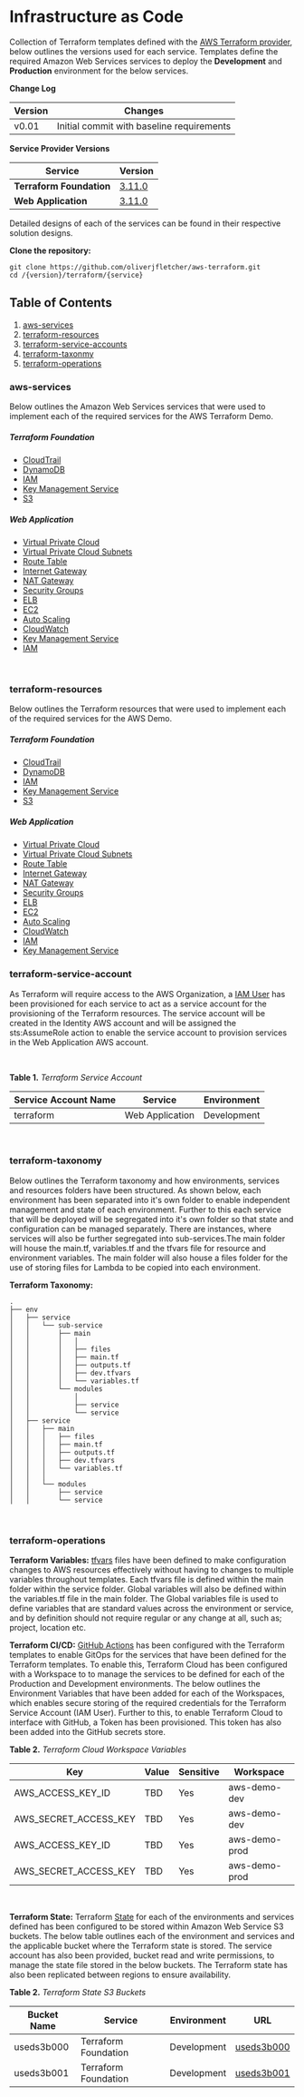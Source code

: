 # Infrastructure as Code

Collection of Terraform templates defined with the [AWS Terraform provider](https://github.com/terraform-providers/terraform-provider-aws), below outlines the versions used for each service. Templates define the required Amazon Web Services services to deploy the **Development** and **Production** environment for the below services. 

**Change Log**

|**Version**                 |**Changes**              |
|------------------------|----------------------------------------------------------------------------|
|v0.01           |Initial commit with baseline requirements |


**Service Provider Versions**

|**Service**                 |**Version**              |
|------------------------|----------------------------------------------------------------------------|
|**Terraform Foundation**           |[3.11.0](https://github.com/terraform-providers/terraform-provider-aws/releases/tag/v3.11.0)   |
|**Web Application**           |[3.11.0](https://github.com/terraform-providers/terraform-provider-aws/releases/tag/v3.11.0)   |


Detailed designs of each of the services can be found in their respective solution designs.

**Clone the repository:**

```
git clone https://github.com/oliverjfletcher/aws-terraform.git
cd /{version}/terraform/{service}
```

## Table of Contents

1. [aws-services](#aws-services)
1. [terraform-resources](#terraform-resources)
1. [terraform-service-accounts](#terraform-service-accounts)
1. [terraform-taxonmy](#terraform-taxonomy)
1. [terraform-operations](#terraform-operations)

### aws-services

Below outlines the Amazon Web Services services that were used to implement each of the required services for the AWS Terraform Demo.

##### Terraform Foundation

- [CloudTrail](https://docs.aws.amazon.com/cloudtrail/index.html)
- [DynamoDB](https://docs.aws.amazon.com/amazondynamodb/latest/developerguide/Introduction.html)
- [IAM](https://docs.aws.amazon.com/IAM/latest/UserGuide/introduction.html)
- [Key Management Service](https://docs.aws.amazon.com/kms/latest/developerguide/overview.html)
- [S3](https://docs.aws.amazon.com/AmazonS3/latest/dev/Welcome.html)

##### Web Application

- [Virtual Private Cloud](https://docs.aws.amazon.com/vpc/index.html)
- [Virtual Private Cloud Subnets](https://docs.aws.amazon.com/vpc/latest/userguide/VPC_Subnets.html)
- [Route Table](https://docs.aws.amazon.com/vpc/latest/userguide/VPC_Route_Tables.html)
- [Internet Gateway](https://docs.aws.amazon.com/vpc/latest/userguide/VPC_Internet_Gateway.html)
- [NAT Gateway](https://docs.aws.amazon.com/vpc/latest/userguide/vpc-nat-gateway.html)
- [Security Groups](https://docs.aws.amazon.com/vpc/latest/userguide/VPC_SecurityGroups.html)
- [ELB](https://docs.aws.amazon.com/elasticloadbalancing/latest/application/introduction.html)
- [EC2](https://docs.aws.amazon.com/ec2/index.html)
- [Auto Scaling](https://docs.aws.amazon.com/autoscaling/ec2/userguide/what-is-amazon-ec2-auto-scaling.html)
- [CloudWatch](https://aws.amazon.com/cloudwatch/getting-started/)
- [Key Management Service](https://docs.aws.amazon.com/kms/latest/developerguide/overview.html)
- [IAM](https://docs.aws.amazon.com/IAM/latest/UserGuide/introduction.html)

<br>

### terraform-resources

Below outlines the Terraform resources that were used to implement each of the required services for the AWS Demo.

##### Terraform Foundation

- [CloudTrail](https://registry.terraform.io/providers/hashicorp/aws/latest/docs/resources/cloudtrail)
- [DynamoDB](https://registry.terraform.io/providers/hashicorp/aws/latest/docs/resources/dynamodb_table)
- [IAM](https://registry.terraform.io/providers/hashicorp/aws/latest/docs/resources/iam_role)
- [Key Management Service](https://registry.terraform.io/providers/hashicorp/aws/latest/docs/resources/kms_key)
- [S3](https://registry.terraform.io/providers/hashicorp/aws/latest/docs/resources/s3_bucket)

##### Web Application

- [Virtual Private Cloud](https://registry.terraform.io/providers/hashicorp/aws/latest/docs/resources/vpc)
- [Virtual Private Cloud Subnets](https://registry.terraform.io/providers/hashicorp/aws/latest/docs/resources/subnet)
- [Route Table](https://registry.terraform.io/providers/hashicorp/aws/latest/docs/resources/route_table)
- [Internet Gateway](https://registry.terraform.io/providers/hashicorp/aws/latest/docs/resources/internet_gateway)
- [NAT Gateway](https://registry.terraform.io/providers/hashicorp/aws/latest/docs/resources/nat_gateway)
- [Security Groups](https://registry.terraform.io/providers/hashicorp/aws/latest/docs/resources/security_group)
- [ELB](https://registry.terraform.io/providers/hashicorp/aws/latest/docs/resources/elb)
- [EC2](https://registry.terraform.io/providers/hashicorp/aws/latest/docs/resources/instance)
- [Auto Scaling](https://registry.terraform.io/providers/hashicorp/aws/latest/docs/resources/autoscaling_group)
- [CloudWatch](https://registry.terraform.io/providers/hashicorp/aws/latest/docs/resources/cloudwatch_log_group)
- [IAM](https://registry.terraform.io/providers/hashicorp/aws/latest/docs/resources/iam_role)
- [Key Management Service](https://registry.terraform.io/providers/hashicorp/aws/latest/docs/resources/kms_key)

### terraform-service-account

As Terraform will require access to the AWS Organization, a [IAM User](https://cloud.google.com/iam/docs/service-accounts) has been provisioned for each service to act as a service account for the provisioning of the Terraform resources. The service account will be created in the Identity AWS account and will be assigned the sts:AssumeRole action to enable the service account to provision services in the Web Application AWS account. 

<br>

**Table 1.** *Terraform Service Account*

|**Service Account Name** |**Service**          |**Environment**        |
|-------------------------|---------------------|-----------------------|
|terraform                |Web Application      |Development            |

<br>

### terraform-taxonomy

Below outlines the Terraform taxonomy and how environments, services and resources folders have been structured. As shown below, each environment has been separated into it's own folder to enable independent management and state of each environment. Further to this each service that will be deployed will be segregated into it's own folder so that state and configuration can be managed separately. There are instances, where services will also be further segregated into sub-services.The main folder will house the main.tf, variables.tf and the tfvars file for resource and environment variables. The main folder will also house a files folder for the use of storing files for Lambda to be copied into each environment.

**Terraform Taxonomy:**
```
.    
├── env
│   ├── service
│   │   └── sub-service
│   │       ├── main
│   │       │   │
│   │       │   ├── files
│   │       │   ├── main.tf
│   │       │   ├── outputs.tf
│   │       │   ├── dev.tfvars
│   │       │   └── variables.tf
│   │       └── modules
│   │           │
│   │           ├── service
│   │           └── service
│   ├── service
│   │   ├── main
│   │   │   ├── files
│   │   │   ├── main.tf
│   │   │   ├── outputs.tf
│   │   │   ├── dev.tfvars
│   │   │   └── variables.tf
│   │   │
│   │   └── modules
│   │       ├── service
│   │       └── service
```
<br>

### terraform-operations

**Terraform Variables:** [tfvars](https://www.terraform.io/docs/configuration/variables.html#variable-definitions-tfvars-files) files have been defined to make configuration changes to AWS resources effectively without having to changes to multiple variables throughout templates. Each tfvars file is defined within the main folder within the service folder. Global variables will also be defined within the variables.tf file in the main folder. The Global variables file is used to define variables that are standard values across the environment or service, and by definition should not require regular or any change at all, such as; project, location etc.

**Terraform CI/CD:** [GitHub Actions](https://learn.hashicorp.com/tutorials/terraform/github-actions?in=terraform/automation) has been configured with the Terraform templates to enable GitOps for the services that have been defined for the Terraform templates. To enable this, Terraform Cloud has been configured with a Workspace to to manage the services to be defined for each of the Production and Development environments. The below outlines the Environment Variables that have been added for each of the Workspaces, which enables secure storing of the required credentials for the Terraform Service Account (IAM User). Further to this, to enable Terraform Cloud to interface with GitHub, a Token has been provisioned. This token has also been added into the GitHub secrets store.

**Table 2.** *Terraform Cloud Workspace Variables*

|**Key**          |**Value**    |**Sensitive**     |**Workspace**     |
|-----------------|------------ |------------------|------------------|            
|AWS_ACCESS_KEY_ID|TBD          |Yes               |aws-demo-dev      |
|AWS_SECRET_ACCESS_KEY| TBD     |Yes               |aws-demo-dev      |
|AWS_ACCESS_KEY_ID|TBD          |Yes               |aws-demo-prod     |
|AWS_SECRET_ACCESS_KEY| TBD     |Yes               |aws-demo-prod     |

<br>

**Terraform State:** Terraform [State](https://www.terraform.io/docs/state/index.html) for each of the environments and services defined has been configured to be stored within Amazon Web Service S3 buckets. The below table outlines each of the environment and services and the applicable bucket where the Terraform state is stored. The service account has also been provided, bucket read and write permissions, to manage the state file stored in the below buckets. The Terraform state has also been replicated between regions to ensure availability.

**Table 2.** *Terraform State S3 Buckets*

|**Bucket Name**          |**Service**    |**Environment**      |**URL**                                                       |
|-------------------------|---------------|---------------------|--------------------------------------------------------------|
|useds3b000               |Terraform Foundation |Development          |[useds3b000](https://s3.console.aws.amazon.com/s3/buckets/useds3b000)|
|useds3b001               |Terraform Foundation |Development          |[useds3b001](https://s3.console.aws.amazon.com/s3/buckets/useds3b001)|


<br>